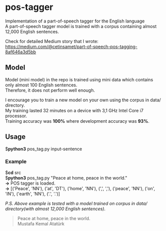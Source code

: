 # pos-tagger
Implementation of a part-of-speech tagger for the English language  
A part-of-speech tagger model is trained with a corpus containing almost 12,000 English sentences. 
  
Check for detailed Medium story that I wrote: https://medium.com/@cetinsamet/part-of-speech-pos-tagging-8af646a3d5bb  
  
## Model  
Model (mini model) in the repo is trained using mini data which contains only almost 100 English sentences.  
Therefore, it does not perform well enough.  
  
I encourage you to train a new model on your own using the corpus in data/ directory.  
My training lasted 32 minutes on a device with 3,1 GHz Intel Core i7 processor.  
Training accuracy was **100%** where development accuracy was **93%**.  
  
## Usage  
$**python3**  pos_tag.py  input-sentence  
  
### Example  
$**cd**  src  
$**python3** pos_tag.py  "Peace at home, peace in the world."  
**->** POS tagger is loaded.  
**->** [('Peace', 'NN'), ('at', 'DT'), ('home', 'NN'), (',', ','), ('peace', 'NN'), ('on', 'IN'), ('earth', 'NN'), ('.', '.')]    
  
*P.S. Above example is tested with a model trained on corpus in data/ directory(with almost 12,000 English sentences).*  
  
    
> Peace at home, peace in the world.  
> Mustafa Kemal Atatürk
